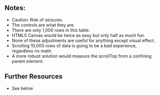 ## Notes:

* Caution: Risk of seizures.
* The controls are what they are.
* There are only 1,000 rows in this table.  
* HTML5 Canvas would be twice as easy but only half as much fun.
* None of these adjustments are useful for anything except visual effect.
* Scrolling 10,000 rows of data is going to be a bad experience, regardless no mattr.
* A more robust solution would measure the scrollTop from a confining parent element.

## Further Resources
* See below

